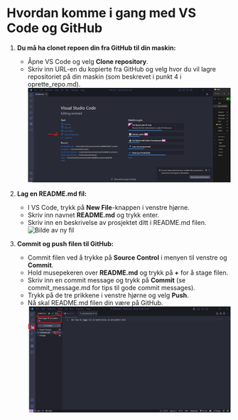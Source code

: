 # Hvordan komme i gang med VS Code og GitHub

1. **Du må ha clonet repoen din fra GitHub til din maskin:**
   - Åpne VS Code og velg **Clone repository**.
   - Skriv inn URL-en du kopierte fra GitHub og velg hvor du vil lagre repositoriet på din maskin (som beskrevet i punkt 4 i  oprette_repo.md).
   ![Bilde av URL](pictures/clone_ssh.png)

2. **Lag en README.md fil:**
   - I VS Code, trykk på **New File**-knappen i venstre hjørne.
   - Skriv inn navnet **README.md** og trykk enter.
   - Skriv inn en beskrivelse av prosjektet ditt i README.md filen.
   ![Bilde av ny fil](pictures/new_filw.png)

3. **Commit og push filen til GitHub:**
   - Commit filen ved å trykke på **Source Control** i menyen til venstre og **Commit**.
   - Hold musepekeren over **README.md** og trykk på **+** for å stage filen.
   - Skriv inn en commit message og trykk på **Commit** (se commit_message.md for tips til gode commit messages).
   - Trykk på de tre prikkene i venstre hjørne og velg **Push**.
   - Nå skal README.md filen din være på GitHub.
   ![Bilde av commit](pictures/commit.png)